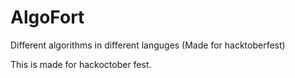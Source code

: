 # AlgoFort
Different algorithms in different languges (Made for hacktoberfest)

This is made for hackoctober fest.

